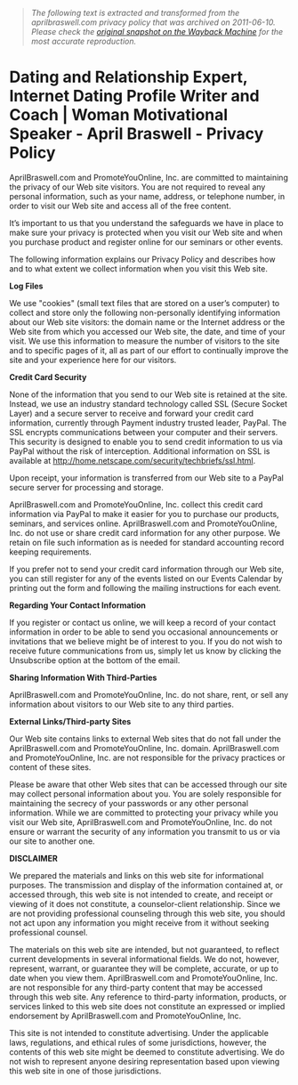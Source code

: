 > *The following text is extracted and transformed from the aprilbraswell.com privacy policy that was archived on 2011-06-10. Please check the [original snapshot on the Wayback Machine](https://web.archive.org/web/20110610143758id_/http%3A//www.aprilbraswell.com/Privacy_Policy.html) for the most accurate reproduction.*

# Dating and Relationship Expert, Internet Dating Profile Writer and Coach | Woman Motivational Speaker - April Braswell - Privacy Policy

AprilBraswell.com and PromoteYouOnline, Inc. are committed to maintaining the privacy of our Web site visitors. You are not required to reveal any personal information, such as your name, address, or telephone number, in order to visit our Web site and access all of the free content.

It’s important to us that you understand the safeguards we have in place to make sure your privacy is protected when you visit our Web site and when you purchase product and register online for our seminars or other events.

The following information explains our Privacy Policy and describes how and to what extent we collect information when you visit this Web site.

**Log Files**

We use "cookies" (small text files that are stored on a user’s computer) to collect and store only the following non-personally identifying information about our Web site visitors: the domain name or the Internet address or the Web site from which you accessed our Web site, the date, and time of your visit. We use this information to measure the number of visitors to the site and to specific pages of it, all as part of our effort to continually improve the site and your experience here for our visitors.

**Credit Card Security**

None of the information that you send to our Web site is retained at the site. Instead, we use an industry standard technology called SSL (Secure Socket Layer) and a secure server to receive and forward your credit card information, currently through Payment industry trusted leader, PayPal. The SSL encrypts communications between your computer and their servers. This security is designed to enable you to send credit information to us via PayPal without the risk of interception. Additional information on SSL is available at http://home.netscape.com/security/techbriefs/ssl.html.

Upon receipt, your information is transferred from our Web site to a PayPal secure server for processing and storage.

AprilBraswell.com and PromoteYouOnline, Inc. collect this credit card information via PayPal to make it easier for you to purchase our products, seminars, and services online. AprilBraswell.com and PromoteYouOnline, Inc. do not use or share credit card information for any other purpose. We retain on file such information as is needed for standard accounting record keeping requirements.

If you prefer not to send your credit card information through our Web site, you can still register for any of the events listed on our Events Calendar by printing out the form and following the mailing instructions for each event.

**Regarding Your Contact Information**

If you register or contact us online, we will keep a record of your contact information in order to be able to send you occasional announcements or invitations that we believe might be of interest to you. If you do not wish to receive future communications from us, simply let us know by clicking the Unsubscribe option at the bottom of the email.

**Sharing Information With Third-Parties**

AprilBraswell.com and PromoteYouOnline, Inc. do not share, rent, or sell any information about visitors to our Web site to any third parties.

**External Links/Third-party Sites**

Our Web site contains links to external Web sites that do not fall under the AprilBraswell.com and PromoteYouOnline, Inc. domain. AprilBraswell.com and PromoteYouOnline, Inc. are not responsible for the privacy practices or content of these sites.

Please be aware that other Web sites that can be accessed through our site may collect personal information about you. You are solely responsible for maintaining the secrecy of your passwords or any other personal information. While we are committed to protecting your privacy while you visit our Web site, AprilBraswell.com and PromoteYouOnline, Inc. do not ensure or warrant the security of any information you transmit to us or via our site to another one.

**DISCLAIMER**

We prepared the materials and links on this web site for informational purposes. The transmission and display of the information contained at, or accessed through, this web site is not intended to create, and receipt or viewing of it does not constitute, a counselor-client relationship. Since we are not providing professional counseling through this web site, you should not act upon any information you might receive from it without seeking professional counsel.

The materials on this web site are intended, but not guaranteed, to reflect current developments in several informational fields. We do not, however, represent, warrant, or guarantee they will be complete, accurate, or up to date when you view them. AprilBraswell.com and PromoteYouOnline, Inc. are not responsible for any third-party content that may be accessed through this web site. Any reference to third-party information, products, or services linked to this web site does not constitute an expressed or implied endorsement by AprilBraswell.com and PromoteYouOnline, Inc.

This site is not intended to constitute advertising. Under the applicable laws, regulations, and ethical rules of some jurisdictions, however, the contents of this web site might be deemed to constitute advertising. We do not wish to represent anyone desiring representation based upon viewing this web site in one of those jurisdictions.

